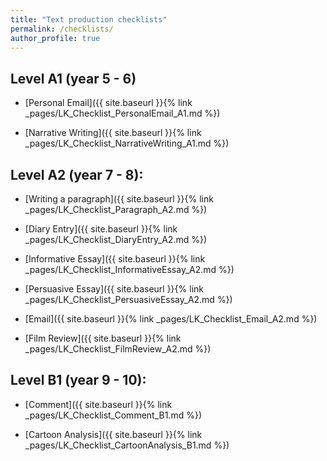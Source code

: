 ```yaml
---
title: "Text production checklists"
permalink: /checklists/
author_profile: true
---
```


## Level A1 (year 5 - 6)

- [Personal Email]({{ site.baseurl }}{% link
  _pages/LK_Checklist_PersonalEmail_A1.md %})

- [Narrative Writing]({{ site.baseurl }}{% link
  _pages/LK_Checklist_NarrativeWriting_A1.md %})

## Level A2 (year 7 - 8):

- [Writing a paragraph]({{ site.baseurl }}{% link
  _pages/LK_Checklist_Paragraph_A2.md %})

- [Diary Entry]({{ site.baseurl }}{% link _pages/LK_Checklist_DiaryEntry_A2.md
  %})

- [Informative Essay]({{ site.baseurl }}{% link
  _pages/LK_Checklist_InformativeEssay_A2.md %})

- [Persuasive Essay]({{ site.baseurl }}{% link
  _pages/LK_Checklist_PersuasiveEssay_A2.md %})

- [Email]({{ site.baseurl }}{% link _pages/LK_Checklist_Email_A2.md %})

- [Film Review]({{ site.baseurl }}{% link _pages/LK_Checklist_FilmReview_A2.md
  %})

## Level B1 (year 9 - 10):

- [Comment]({{ site.baseurl }}{% link _pages/LK_Checklist_Comment_B1.md %})

- [Cartoon Analysis]({{ site.baseurl }}{% link
  _pages/LK_Checklist_CartoonAnalysis_B1.md %})
